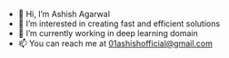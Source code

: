 - 👋 Hi, I’m Ashish Agarwal
- 👀 I’m interested in creating fast and efficient solutions 
- 🌱 I’m currently working in deep learning domain
- 📫 You can reach me at 01ashishofficial@gmail.com 

<!---
ashizh/ashizh is a ✨ special ✨ repository because its `README.md` (this file) appears on your GitHub profile.
You can click the Preview link to take a look at your changes.
--->
